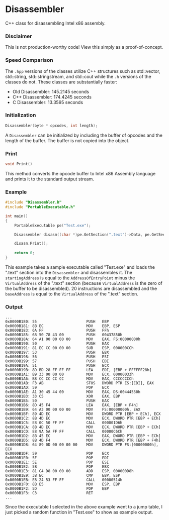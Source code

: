 
# Disassembler
C++ class for disassembling Intel x86 assembly.

### Disclaimer
This is not production-worthy code! View this simply as a proof-of-concept.

### Speed Comparison
The `.hpp` versions of the classes utilize C++ structures such as std::vector, std::string, std::stringstream, and std::cout while the `.h` versions of the classes do not. These classes are substantially faster:

* Old Disassembler: 145.2145 seconds
* C++ Disassembler: 174.4245 seconds
* C   Disassembler:  13.3595 seconds

### Initialization
```C++
Disassembler(byte * opcodes, int length);
```
A `Disassembler` can be initialized by including the buffer of opcodes and the length of the buffer. The buffer is not copied into the object.

### Print
```C++
void Print()
```
This method converts the opcode buffer to Intel x86 Assembly language and prints it to the standard output stream.

### Example
```C++
#include "Disassembler.h"
#include "PortableExecutable.h"

int main()
{
	PortableExecutable pe("Test.exe");

	Disassembler disasm((char *)pe.GetSection(".text")->Data, pe.GetSection(".text")->Length);

	disasm.Print();
	
	return 0;
}
```
This example takes a sample executable called "Test.exe" and loads the ".text" section into the `Disassembler` and disassembles it. The `startingAddress` is equal to the `AddressOfEntryPoint` minus the `VirtualAddress` of the ".text" section (because `VirtualAddress` is the zero of the buffer to be disassembled). 20 instructions are disassembled and the `baseAddress` is equal to the `VirtualAddress` of the ".text" section.

### Output
```
...
0x0000B180: 55                      PUSH   EBP
0x0000B181: 8B EC                   MOV    EBP, ESP
0x0000B183: 6A FF                   PUSH   FFh
0x0000B185: 68 50 78 43 00          PUSH   00437850h
0x0000B18A: 64 A1 00 00 00 00       MOV    EAX, FS:00000000h
0x0000B190: 50                      PUSH   EAX
0x0000B191: 81 EC CC 00 00 00       SUB    ESP, 000000CCh
0x0000B197: 53                      PUSH   EBX
0x0000B198: 56                      PUSH   ESI
0x0000B199: 57                      PUSH   EDI
0x0000B19A: 51                      PUSH   ECX
0x0000B19B: 8D BD 28 FF FF FF       LEA    EDI, [EBP + FFFFFF28h]
0x0000B1A1: B9 33 00 00 00          MOV    ECX, 00000033h
0x0000B1A6: B8 CC CC CC CC          MOV    EAX, CCCCCCCCh
0x0000B1AB: F3 AB                   STOS   DWORD PTR ES:[EDI], EAX
0x0000B1AD: 59                      POP    ECX
0x0000B1AE: A1 30 45 44 00          MOV    EAX, DS:00444530h
0x0000B1B3: 33 C5                   XOR    EAX, EBP
0x0000B1B5: 50                      PUSH   EAX
0x0000B1B6: 8D 45 F4                LEA    EAX, [EBP + F4h]
0x0000B1B9: 64 A3 00 00 00 00       MOV    FS:00000000h, EAX
0x0000B1BF: 89 4D EC                MOV    DWORD PTR [EBP + ECh], ECX
0x0000B1C2: 8B 4D EC                MOV    ECX, DWORD PTR [EBP + ECh]
0x0000B1C5: E8 0C 50 FF FF          CALL   000001D6h
0x0000B1CA: 8B 4D EC                MOV    ECX, DWORD PTR [EBP + ECh]
0x0000B1CD: E8 9A 5A FF FF          CALL   00000C6Ch
0x0000B1D2: 8B 45 EC                MOV    EAX, DWORD PTR [EBP + ECh]
0x0000B1D5: 8B 4D F4                MOV    ECX, DWORD PTR [EBP + F4h]
0x0000B1D8: 64 89 0D 00 00 00 00    MOV    DWORD PTR FS:[00000000h], ECX
0x0000B1DF: 59                      POP    ECX
0x0000B1E0: 5F                      POP    EDI
0x0000B1E1: 5E                      POP    ESI
0x0000B1E2: 5B                      POP    EBX
0x0000B1E3: 81 C4 D8 00 00 00       ADD    ESP, 000000D8h
0x0000B1E9: 3B EC                   CMP    EBP, ESP
0x0000B1EB: E8 24 53 FF FF          CALL   00000514h
0x0000B1F0: 8B E5                   MOV    ESP, EBP
0x0000B1F2: 5D                      POP    EBP
0x0000B1F3: C3                      RET
...
```
Since the executable I selected in the above example went to a jump table, I just picked a random function in "Test.exe" to show as example output.
